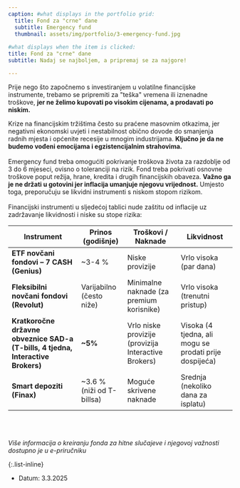 ```yaml
---
caption: #what displays in the portfolio grid:
  title: Fond za "crne" dane
  subtitle: Emergency fund
  thumbnail: assets/img/portfolio/3-emergency-fund.jpg
  
#what displays when the item is clicked:
title: Fond za "crne" dane
subtitle: Nadaj se najboljem, a pripremaj se za najgore!

---
```

Prije nego što započnemo s investiranjem u volatilne financijske instrumente, trebamo se pripremiti za \"teška\" vremena ili iznenadne troškove, **jer ne želimo kupovati po visokim cijenama, a prodavati po niskim.**

Krize na financijskim tržištima često su praćene masovnim otkazima, jer negativni ekonomski uvjeti i nestabilnost obično dovode do smanjenja radnih mjesta i općenite recesije u mnogim industrijama.
**Ključno je da ne budemo vođeni emocijama i egzistencijalnim strahovima.**
<br><br>
Emergency fund treba omogućiti pokrivanje troškova života za razdoblje od 3 do 6 mjeseci, ovisno o toleranciji na rizik.
Fond treba pokrivati osnovne troškove poput režija, hrane, kredita i drugih financijskih obaveza.
**Važno ga je ne držati u gotovini jer inflacija umanjuje njegovu vrijednost.**
Umjesto toga, preporučuju se likvidni instrumenti s niskom stopom rizikom.
<br><br>Financijski instrumenti u sljedećoj tablici nude zaštitu od inflacije uz zadržavanje likvidnosti i niske su stope rizika:

| Instrument                                                | Prinos (godišnje)        | Troškovi / Naknade                               | Likvidnost                                         |
|----------------------------------------------------------|--------------------------|-------------------------------------------------|----------------------------------------------------|
| **ETF novčani fondovi – 7 CASH (Genius)**                | ~3-4 %                   | Niske provizije                                 | Vrlo visoka (par dana)                            |
| **Fleksibilni novčani fondovi (Revolut)**                | Varijabilno (često niže) | Minimalne naknade (za premium korisnike)       | Vrlo visoka (trenutni pristup)                   |
| **Kratkoročne državne obveznice SAD-a (T-bills, 4 tjedna, Interactive Brokers)** | **~5%**                      | Vrlo niske provizije (provizija Interactive Brokers) | Visoka (4 tjedna, ali mogu se prodati prije dospijeća) |
| **Smart depoziti (Finax)**                               | ~3.6 % <br>(niži od T-billsa) | Moguće skrivene naknade                         | Srednja (nekoliko dana za isplatu)               |

<br><br>

*Više informacija o kreiranju fonda za hitne slučajeve i njegovoj važnosti dostupno je u e-priručniku*

{:.list-inline} 
- Datum: 3.3.2025

<!-- MathJax support -->
<script type="text/javascript" async
  src="https://cdnjs.cloudflare.com/ajax/libs/mathjax/2.7.7/MathJax.js?config=TeX-MML-AM_CHTML">
</script>